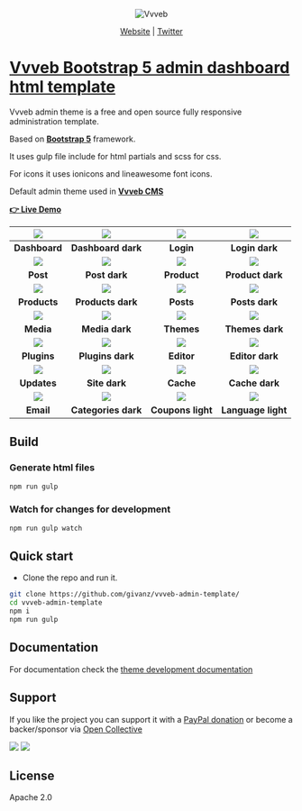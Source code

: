 <p align="center">
  <img src="https://www.vvveb.com/admin/themes/default/img/biglogo.png" alt="Vvveb">
</p>
<p align="center">
  <a href="https://www.vvveb.com">Website</a> |
  <a href="https://twitter.com/vvvebcms">Twitter</a> 
</p>

# [Vvveb Bootstrap 5 admin dashboard html template](https://demo.vvveb.com/admin) &nbsp; 

Vvveb admin theme is a free and open source fully responsive administration template. 

Based on **[Bootstrap 5](https://getbootstrap.com/)** framework.

It uses gulp file include for html partials and scss for css.

For icons it uses ionicons and lineawesome font icons.  

Default admin theme used in **[Vvveb CMS](https://www.vvveb.com)**

**[👉 Live Demo](https://demo.vvveb.com/admin)**



| [![](https://www.vvveb.com/vvveb-admin/dashboard-light.png)](https://www.vvveb.com/vvveb-admin/dashboard-light.png) | [![](https://www.vvveb.com/vvveb-admin/dashboard-dark.png)](https://www.vvveb.com/vvveb-admin/dashboard-dark.png) | [![](https://www.vvveb.com/vvveb-admin/login-light.png)](https://www.vvveb.com/vvveb-admin/login-light.png) | [![](https://www.vvveb.com/vvveb-admin/login-dark.png)](https://www.vvveb.com/vvveb-admin/login-dark.png) |
|:---:|:---:|:---:|:---:|
| **Dashboard** | **Dashboard dark** | **Login** | **Login dark** |
| [![](https://www.vvveb.com/vvveb-admin/post-light.png)](https://www.vvveb.com/vvveb-admin/post-light.png) | [![](https://www.vvveb.com/vvveb-admin/post-dark.png)](https://www.vvveb.com/vvveb-admin/post-dark.png) | [![](https://www.vvveb.com/vvveb-admin/product-light.png)](https://www.vvveb.com/vvveb-admin/product.png) | [![](https://www.vvveb.com/vvveb-admin/product-dark.png)](https://www.vvveb.com/vvveb-admin/product-dark.png) |
| **Post**  | **Post dark** | **Product**  | **Product dark** |
| [![](https://www.vvveb.com/vvveb-admin/products-light.png)](https://www.vvveb.com/vvveb-admin/products-light.png) | [![](https://www.vvveb.com/vvveb-admin/products-dark.png)](https://www.vvveb.com/vvveb-admin/products-dark.png) | [![](https://www.vvveb.com/vvveb-admin/posts-light.png)](https://www.vvveb.com/vvveb-admin/posts-light.png) | [![](https://www.vvveb.com/vvveb-admin/posts-dark.png)](https://www.vvveb.com/vvveb-admin/posts-dark.png) |
| **Products** | **Products dark** | **Posts** | **Posts dark** |
| [![](https://www.vvveb.com/vvveb-admin/media-light.png)](https://www.vvveb.com/vvveb-admin/media-light.png) | [![](https://www.vvveb.com/vvveb-admin/media-dark.png)](https://www.vvveb.com/vvveb-admin/media-dark.png) | [![](https://www.vvveb.com/vvveb-admin/themes-light.png)](https://www.vvveb.com/vvveb-admin/themes-light.png) | [![](https://www.vvveb.com/vvveb-admin/themes-dark.png)](https://www.vvveb.com/vvveb-admin/themes-dark.png) |
| **Media** | **Media dark** | **Themes** | **Themes dark** |
| [![](https://www.vvveb.com/vvveb-admin/plugins-light.png)](https://www.vvveb.com/vvveb-admin/plugins-light.png) | [![](https://www.vvveb.com/vvveb-admin/plugins-dark.png)](https://www.vvveb.com/vvveb-admin/plugins-dark.png) | [![](https://www.vvveb.com/vvveb-admin/editor-light.png)](https://www.vvveb.com/vvveb-admin/editor-light.png) | [![](https://www.vvveb.com/vvveb-admin/editor-dark.png)](https://www.vvveb.com/vvveb-admin/editor-dark.png) |
| **Plugins** | **Plugins dark** | **Editor** | **Editor dark** |
| [![](https://www.vvveb.com/vvveb-admin/updates-light.png)](https://www.vvveb.com/vvveb-admin/updates-light.png) | [![](https://www.vvveb.com/vvveb-admin/site-dark.png)](https://www.vvveb.com/vvveb-admin/site-dark.png) | [![](https://www.vvveb.com/vvveb-admin/cache-light.png)](https://www.vvveb.com/vvveb-admin/cache-light.png) | [![](https://www.vvveb.com/vvveb-admin/cache-dark.png)](https://www.vvveb.com/vvveb-admin/cache-dark.png) |
| **Updates** | **Site dark** | **Cache** | **Cache dark** |
| [![](https://www.vvveb.com/vvveb-admin/email-light.png?a)](https://www.vvveb.com/vvveb-admin/email-light.png) | [![](https://www.vvveb.com/vvveb-admin/categories-dark.png)](https://www.vvveb.com/vvveb-admin/categories-dark.png) | [![](https://www.vvveb.com/vvveb-admin/coupons-light.png)](https://www.vvveb.com/vvveb-admin/coupons-light.png) | [![](https://www.vvveb.com/vvveb-admin/language-light.png)](https://www.vvveb.com/vvveb-admin/language-light.png) |
| **Email** | **Categories dark** | **Coupons light** | **Language light** |


## Build

### Generate html files

```bash
npm run gulp
```

### Watch for changes for development

```bash
npm run gulp watch
```

## Quick start

- Clone the repo and run it.
```bash
git clone https://github.com/givanz/vvveb-admin-template/
cd vvveb-admin-template
npm i
npm run gulp
```

## Documentation

For documentation check the [theme development documentation](http://dev.vvveb.com/theme-introduction)

## Support

If you like the project you can support it with a [PayPal donation](https://paypal.me/zgivan) or become a backer/sponsor via [Open Collective](https://opencollective.com/vvvebjs)


<a href="https://opencollective.com/vvvebjs/sponsors/0/website"><img src="https://opencollective.com/vvvebjs/sponsors/0/avatar"></a>
<a href="https://opencollective.com/vvvebjs/backers/0/website"><img src="https://opencollective.com/vvvebjs/backers/0/avatar"></a>


## License

Apache 2.0
